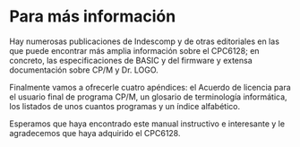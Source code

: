 # Para más información

Hay numerosas publicaciones de Indescomp y de otras editoriales en las que puede encontrar más amplia información sobre el CPC6128; en concreto, las especificaciones de BASIC y del firmware y extensa documentación sobre CP/M y Dr. LOGO.

Finalmente vamos a ofrecerle cuatro apéndices: el Acuerdo de licencia para el usuario final de programa CP/M, un glosario de terminología informática, los listados de unos cuantos programas y un índice alfabético. 

Esperamos que haya encontrado este manual instructivo e interesante y le agradecemos que haya adquirido el CPC6128.


